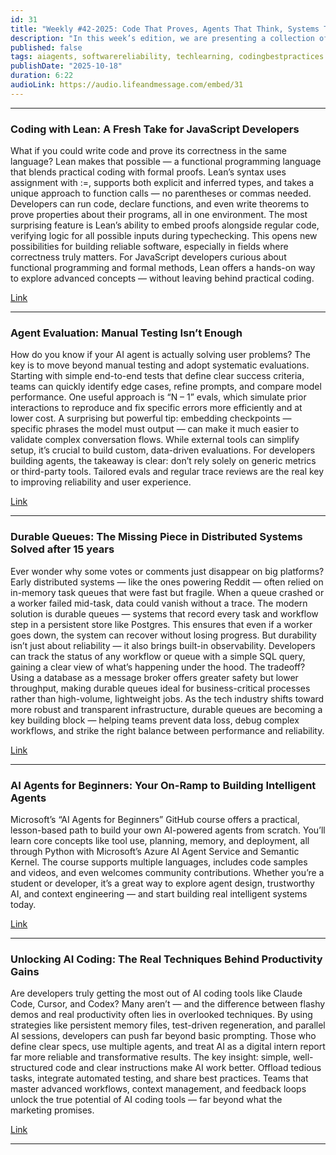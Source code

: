 ```yaml
---
id: 31
title: "Weekly #42-2025: Code That Proves, Agents That Think, Systems That Last"
description: "In this week’s edition, we are presenting a collection of insights on how developers are pushing the boundaries of reliability and intelligence in software. From writing provable code in Lean to evaluating AI agents and building durable distributed systems, each topic highlights practical ways to make technology smarter, safer, and more efficient."
published: false
tags: aiagents, softwarereliability, techlearning, codingbestpractices
publishDate: "2025-10-18"
duration: 6:22
audioLink: https://audio.lifeandmessage.com/embed/31
---
```


---

### **Coding with Lean: A Fresh Take for JavaScript Developers**

What if you could write code and prove its correctness in the same language? Lean makes that possible — a functional programming language that blends practical coding with formal proofs.
Lean’s syntax uses assignment with :=, supports both explicit and inferred types, and takes a unique approach to function calls — no parentheses or commas needed. Developers can run code, declare functions, and even write theorems to prove properties about their programs, all in one environment.
The most surprising feature is Lean’s ability to embed proofs alongside regular code, verifying logic for all possible inputs during typechecking. This opens new possibilities for building reliable software, especially in fields where correctness truly matters.
For JavaScript developers curious about functional programming and formal methods, Lean offers a hands-on way to explore advanced concepts — without leaving behind practical coding.

[Link](https://overreacted.io/lean-for-javascript-developers/)

---

### **Agent Evaluation: Manual Testing Isn’t Enough**

How do you know if your AI agent is actually solving user problems? The key is to move beyond manual testing and adopt systematic evaluations. Starting with simple end-to-end tests that define clear success criteria, teams can quickly identify edge cases, refine prompts, and compare model performance.
One useful approach is “N – 1” evals, which simulate prior interactions to reproduce and fix specific errors more efficiently and at lower cost.
A surprising but powerful tip: embedding checkpoints — specific phrases the model must output — can make it much easier to validate complex conversation flows. While external tools can simplify setup, it’s crucial to build custom, data-driven evaluations.
For developers building agents, the takeaway is clear: don’t rely solely on generic metrics or third-party tools. Tailored evals and regular trace reviews are the real key to improving reliability and user experience.

[Link](https://aunhumano.com/index.php/2025/09/03/on-evaluating-agents)

---

### **Durable Queues: The Missing Piece in Distributed Systems Solved after 15 years**

Ever wonder why some votes or comments just disappear on big platforms? Early distributed systems — like the ones powering Reddit — often relied on in-memory task queues that were fast but fragile. When a queue crashed or a worker failed mid-task, data could vanish without a trace.
The modern solution is durable queues — systems that record every task and workflow step in a persistent store like Postgres. This ensures that even if a worker goes down, the system can recover without losing progress.
But durability isn’t just about reliability — it also brings built-in observability. Developers can track the status of any workflow or queue with a simple SQL query, gaining a clear view of what’s happening under the hood.
The tradeoff? Using a database as a message broker offers greater safety but lower throughput, making durable queues ideal for business-critical processes rather than high-volume, lightweight jobs.
As the tech industry shifts toward more robust and transparent infrastructure, durable queues are becoming a key building block — helping teams prevent data loss, debug complex workflows, and strike the right balance between performance and reliability.

[Link](https://www.dbos.dev/blog/durable-queues)

---

### **AI Agents for Beginners: Your On-Ramp to Building Intelligent Agents**

Microsoft’s “AI Agents for Beginners” GitHub course offers a practical, lesson-based path to build your own AI-powered agents from scratch.
You’ll learn core concepts like tool use, planning, memory, and deployment, all through Python with Microsoft’s Azure AI Agent Service and Semantic Kernel.
The course supports multiple languages, includes code samples and videos, and even welcomes community contributions.
Whether you’re a student or developer, it’s a great way to explore agent design, trustworthy AI, and context engineering — and start building real intelligent systems today.

[Link](https://github.com/microsoft/ai-agents-for-beginners)

---

### **Unlocking AI Coding: The Real Techniques Behind Productivity Gains**

Are developers truly getting the most out of AI coding tools like Claude Code, Cursor, and Codex? Many aren’t — and the difference between flashy demos and real productivity often lies in overlooked techniques.
By using strategies like persistent memory files, test-driven regeneration, and parallel AI sessions, developers can push far beyond basic prompting. Those who define clear specs, use multiple agents, and treat AI as a digital intern report far more reliable and transformative results.
The key insight: simple, well-structured code and clear instructions make AI work better. Offload tedious tasks, integrate automated testing, and share best practices. Teams that master advanced workflows, context management, and feedback loops unlock the true potential of AI coding tools — far beyond what the marketing promises.

[Link](https://github.com/inmve/coding-with-ai)

---
